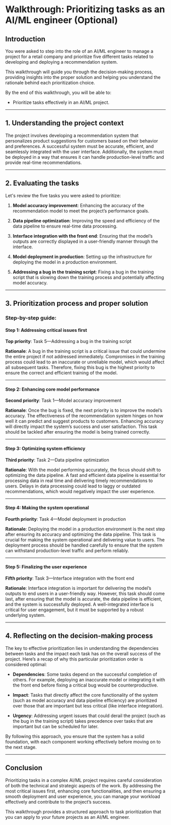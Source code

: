 # Walkthrough: Prioritizing tasks as an AI/ML engineer (Optional)

## Introduction

You were asked to step into the role of an AI/ML engineer to manage a project for a retail company and prioritize five different tasks related to developing and deploying a recommendation system. 

This walkthrough will guide you through the decision-making process, providing insights into the proper solution and helping you understand the rationale behind each prioritization choice.

By the end of this walkthrough, you will be able to:

- Prioritize tasks effectively in an AI/ML project. 

---

## 1. Understanding the project context 

The project involves developing a recommendation system that personalizes product suggestions for customers based on their behavior and preferences. A successful system must be accurate, efficient, and seamlessly integrated with the user interface. Additionally, the system must be deployed in a way that ensures it can handle production-level traffic and provide real-time recommendations.

---

## 2. Evaluating the tasks

Let's review the five tasks you were asked to prioritize:

1. **Model accuracy improvement**: Enhancing the accuracy of the recommendation model to meet the project’s performance goals.

2. **Data pipeline optimization**: Improving the speed and efficiency of the data pipeline to ensure real-time data processing.

3. **Interface integration with the front end**: Ensuring that the model’s outputs are correctly displayed in a user-friendly manner through the interface.

4. **Model deployment in production**: Setting up the infrastructure for deploying the model in a production environment.

5. **Addressing a bug in the training script**: Fixing a bug in the training script that is slowing down the training process and potentially affecting model accuracy.

---

## 3. Prioritization process and proper solution 

### Step-by-step guide:

#### **Step 1: Addressing critical issues first**  
**Top priority**: Task 5—Addressing a bug in the training script  

**Rationale**: A bug in the training script is a critical issue that could undermine the entire project if not addressed immediately. Compromises in the training process could lead to an inaccurate or unreliable model, which would affect all subsequent tasks. Therefore, fixing this bug is the highest priority to ensure the correct and efficient training of the model. 

---

#### **Step 2: Enhancing core model performance**  
**Second priority**: Task 1—Model accuracy improvement  

**Rationale**: Once the bug is fixed, the next priority is to improve the model’s accuracy. The effectiveness of the recommendation system hinges on how well it can predict and suggest products to customers. Enhancing accuracy will directly impact the system’s success and user satisfaction. This task should be tackled after ensuring the model is being trained correctly.

---

#### **Step 3: Optimizing system efficiency**  
**Third priority**: Task 2—Data pipeline optimization  

**Rationale**: With the model performing accurately, the focus should shift to optimizing the data pipeline. A fast and efficient data pipeline is essential for processing data in real time and delivering timely recommendations to users. Delays in data processing could lead to laggy or outdated recommendations, which would negatively impact the user experience.

---

#### **Step 4: Making the system operational**  
**Fourth priority**: Task 4—Model deployment in production  

**Rationale**: Deploying the model in a production environment is the next step after ensuring its accuracy and optimizing the data pipeline. This task is crucial for making the system operational and delivering value to users. The deployment process should be handled carefully to ensure that the system can withstand production-level traffic and perform reliably.

---

#### **Step 5: Finalizing the user experience**  
**Fifth priority**: Task 3—Interface integration with the front end  

**Rationale**: Interface integration is important for delivering the model’s outputs to end users in a user-friendly way. However, this task should come last, after ensuring that the model is accurate, the data pipeline is efficient, and the system is successfully deployed. A well-integrated interface is critical for user engagement, but it must be supported by a robust underlying system.

---

## 4. Reflecting on the decision-making process 

The key to effective prioritization lies in understanding the dependencies between tasks and the impact each task has on the overall success of the project. Here’s a recap of why this particular prioritization order is considered optimal:

- **Dependencies**: Some tasks depend on the successful completion of others. For example, deploying an inaccurate model or integrating it with the front end before fixing a critical bug would be counterproductive.

- **Impact**: Tasks that directly affect the core functionality of the system (such as model accuracy and data pipeline efficiency) are prioritized over those that are important but less critical (like interface integration).

- **Urgency**: Addressing urgent issues that could derail the project (such as the bug in the training script) takes precedence over tasks that are important but can be scheduled for later.

By following this approach, you ensure that the system has a solid foundation, with each component working effectively before moving on to the next stage.

---

## Conclusion

Prioritizing tasks in a complex AI/ML project requires careful consideration of both the technical and strategic aspects of the work. By addressing the most critical issues first, enhancing core functionalities, and then ensuring a smooth deployment and user experience, you can manage your workload effectively and contribute to the project’s success. 

This walkthrough provides a structured approach to task prioritization that you can apply to your future projects as an AI/ML engineer.
